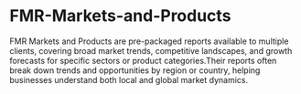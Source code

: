 # FMR-Markets-and-Products
FMR Markets and Products are pre-packaged reports available to multiple clients, covering broad market trends, competitive landscapes, and growth forecasts for specific sectors or product categories.Their reports often break down trends and opportunities by region or country, helping businesses understand both local and global market dynamics.
